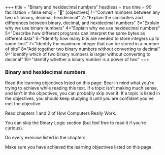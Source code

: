 +++
title = "Binary and hexidecimal numbers"
headless = true
time = 90
facilitation = false
emoji= "📖"
[objectives]
    1="Convert numbers between any two of: binary, decimal, hexidecimal"
    2="Explain the similarities and differences between binary, decimal, and hexidecimal numbers"
    3="Explain why we use binary numbers"
    4="Explain why we use hexidecimal numbers"
    5="Describe how different programs can interpret the same bytes as different data"
    6="Identify how many bits are needed to store integers up to some limit"
    7="Identify the maximum integer that can be stored in a number of bits"
    8="Add together two binary numbers without converting to decimal"
    9="Identify which of two binary numbers is larger without converting to decimal"
    10="Identify whether a binary number is a power of two"
+++

### Binary and hexidecimal numbers

Read the learning objectives listed on this page: Bear in mind what you're trying to achieve while reading this text. If a topic isn't making much sense, and isn't in the objectives, you can probably skip over it. If a topic is listed in the objectives, you should keep studying it until you are confident you've met the objective.

Read chapters 1 and 2 of How Computers Really Work.

You can skip the Binary Logic section (but feel free to read it if you're curious).

Do every exercise listed in the chapters.

Make sure you have achieved the learning objectives listed on this page.
